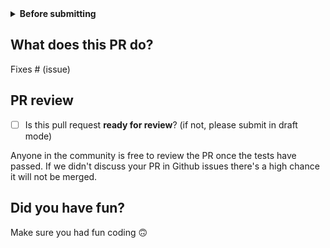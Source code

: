 <details>
  <summary><b>Before submitting</b></summary>

- [ ] Was this **discussed/approved** via a Github issue? (no need for typos and docs improvements)
- [ ] Did you read the [contributor guideline](https://github.com/PyTorchLightning/lightning-bolts/blob/master/.github/CONTRIBUTING.md), Pull Request section?
- [ ] Did you make sure your PR does **only one thing**, instead of bundling different changes together?
- [ ] Did you make sure to **update the documentation** with your changes?
- [ ] Did you write any **new necessary tests**? \[not needed for typos/docs\]
- [ ] Did you verify new and **existing tests** pass locally with your changes?
- [ ] If you made a notable change (that affects users), did you update the [CHANGELOG](https://github.com/PyTorchLightning/lightning-bolts/blob/master/CHANGELOG.md)?

</details>

## What does this PR do?

<!--
Please include a summary of the change and which issue is fixed.
 Please also include relevant motivation and context.
 List any dependencies that are required for this change.
-->

Fixes # (issue)

<!-- For CHANGELOG separate each item in unreleased section by a blank line to reduce collisions -->

## PR review

- [ ] Is this pull request **ready for review**? (if not, please submit in draft mode)

Anyone in the community is free to review the PR once the tests have passed.
If we didn't discuss your PR in Github issues there's a high chance it will not be merged.

## Did you have fun?

Make sure you had fun coding 🙃
